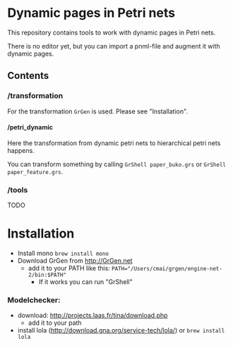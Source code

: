 # Dynamic pages in Petri nets

This repository contains tools to work with dynamic pages in Petri nets.

There is no editor yet, but you can import a pnml-file and augment it with dynamic pages.

## Contents

### /transformation

For the transformation `GrGen` is used. Please see "Installation".

#### /petri_dynamic

Here the transformation from dynamic petri nets to hierarchical petri nets happens.

You can transform something by calling `GrShell paper_buko.grs` or `GrShell paper_feature.grs`.

### /tools

TODO

# Installation

* Install mono `brew install mono`
* Download GrGen from http://GrGen.net
	* add it to your PATH like this: `PATH="/Users/cmai/grgen/engine-net-2/bin:$PATH"`
        * If it works you can run "GrShell"

### Modelchecker:
- download: http://projects.laas.fr/tina/download.php
	- add it to your path
- install lola (http://download.gna.org/service-tech/lola/) or `brew install lola`



